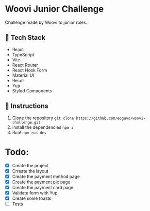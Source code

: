 # Woovi Junior Challenge

Challenge made by Woovi to junior roles.

## 🚀 Tech Stack

- React
- TypeScript
- Vite
- React Router
- React Hook Form
- Material UI
- Recoil
- Yup
- Styled Components

## 📝 Instructions

1. Clone the repository
`git clone https://github.com/eoguvo/woovi-challenge.git`
2. Install the dependencies
`npm i`
3. Run!
`npm run dev`

# Todo:

- [X] Create the project
- [X] Crreate the layout
- [X] Create the payment method page
- [X] Create the payment pix page
- [X] Create the payment card page
- [X] Validate form with Yup
- [X] Create some toasts
- [ ] Tests

